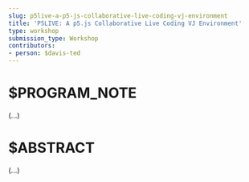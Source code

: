 ```yaml
---
slug: p5live-a-p5-js-collaborative-live-coding-vj-environment
title: 'P5LIVE: A p5.js Collaborative Live Coding VJ Environment'
type: workshop
submission_type: Workshop
contributors:
- person: $davis-ted
---
```


# $PROGRAM_NOTE

(...)

# $ABSTRACT

(...)